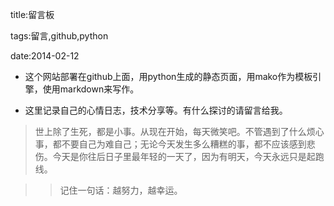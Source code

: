 title:留言板

tags:留言,github,python

date:2014-02-12

+ 这个网站部署在github上面，用python生成的静态页面，用mako作为模板引擎，使用markdown来写作。

+ 这里记录自己的心情日志，技术分享等。有什么探讨的请留言给我。

> 世上除了生死，都是小事。从现在开始，每天微笑吧。不管遇到了什么烦心事，都不要自己为难自己；无论今天发生多么糟糕的事，都不应该感到悲伤。今天是你往后日子里最年轻的一天了，因为有明天，今天永远只是起跑线。 

>> 记住一句话：越努力，越幸运。